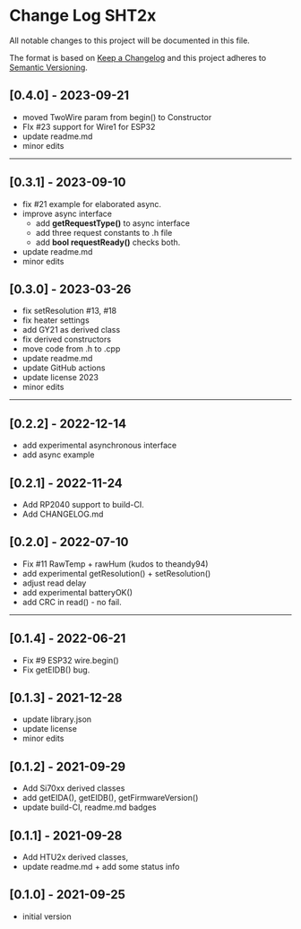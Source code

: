 # Change Log SHT2x

All notable changes to this project will be documented in this file.

The format is based on [Keep a Changelog](http://keepachangelog.com/)
and this project adheres to [Semantic Versioning](http://semver.org/).


## [0.4.0] - 2023-09-21
- moved TwoWire param from begin() to Constructor
- FIx #23 support for Wire1 for ESP32
- update readme.md
- minor edits

----

## [0.3.1] - 2023-09-10
- fix #21 example for elaborated async.
- improve async interface
  - add **getRequestType()** to async interface
  - add three request constants to .h file
  - add **bool requestReady()** checks both.
- update readme.md
- minor edits

## [0.3.0] - 2023-03-26
- fix setResolution #13, #18
- fix heater settings
- add GY21 as derived class
- fix derived constructors
- move code from .h to .cpp
- update readme.md
- update GitHub actions
- update license 2023
- minor edits

----

## [0.2.2] - 2022-12-14
- add experimental asynchronous interface
- add async example

## [0.2.1] - 2022-11-24
- Add RP2040 support to build-CI.
- Add CHANGELOG.md

## [0.2.0] - 2022-07-10
- Fix #11 RawTemp + rawHum (kudos to theandy94)
- add experimental getResolution() + setResolution()
- adjust read delay
- add experimental batteryOK()
- add CRC in read() - no fail.

----

## [0.1.4] - 2022-06-21
- Fix #9 ESP32 wire.begin()
- Fix getEIDB() bug.

## [0.1.3] - 2021-12-28
- update library.json
- update license
- minor edits

## [0.1.2] - 2021-09-29
- Add Si70xx derived classes
- add getEIDA(), getEIDB(), getFirmwareVersion()
- update build-CI, readme.md badges

## [0.1.1] - 2021-09-28
- Add HTU2x derived classes,
- update readme.md + add some status info

## [0.1.0] - 2021-09-25
- initial version

